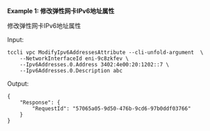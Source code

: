 **Example 1: 修改弹性网卡IPv6地址属性**

修改弹性网卡IPv6地址属性

Input: 

```
tccli vpc ModifyIpv6AddressesAttribute --cli-unfold-argument  \
    --NetworkInterfaceId eni-9c8zkfev \
    --Ipv6Addresses.0.Address 3402:4e00:20:1202::7 \
    --Ipv6Addresses.0.Description abc
```

Output: 
```
{
    "Response": {
        "RequestId": "57065a05-9d50-476b-9cd6-97b0ddf03766"
    }
}
```

